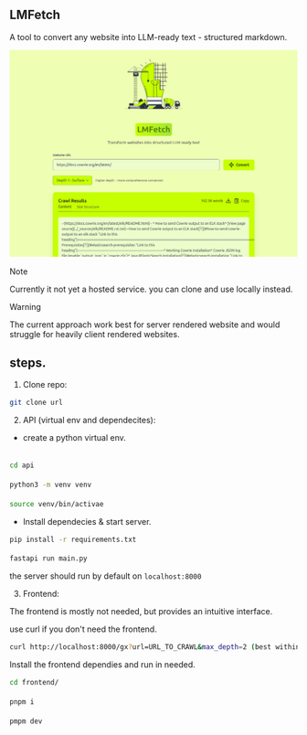 ## LMFetch

A tool to convert any website into LLM-ready text  - structured markdown.

![](frontend/static/prev.png)


> [!NOTE] 
> Currently it not yet a hosted service. you can clone and use locally instead.

> [!WARNING]
> The current approach work best for server rendered website and would struggle for heavily client rendered websites.
 
## steps.

1. Clone repo:

```bash
git clone url
```

2. API (virtual env and dependecites):

- create a python virtual env.

```bash

cd api

python3 -m venv venv

source venv/bin/activae
```

- Install dependecies & start server.

```bash
pip install -r requirements.txt

fastapi run main.py
```

the server should run by default on `localhost:8000`

3.  Frontend:

The frontend is mostly not needed, but provides an intuitive interface.

use curl if you don't need the frontend.

```bash
curl http://localhost:8000/gx?url=URL_TO_CRAWL&max_depth=2 (best within 1-3) 
```


Install the frontend dependies and run in needed.

```bash
cd frontend/

pnpm i

pmpm dev
```



